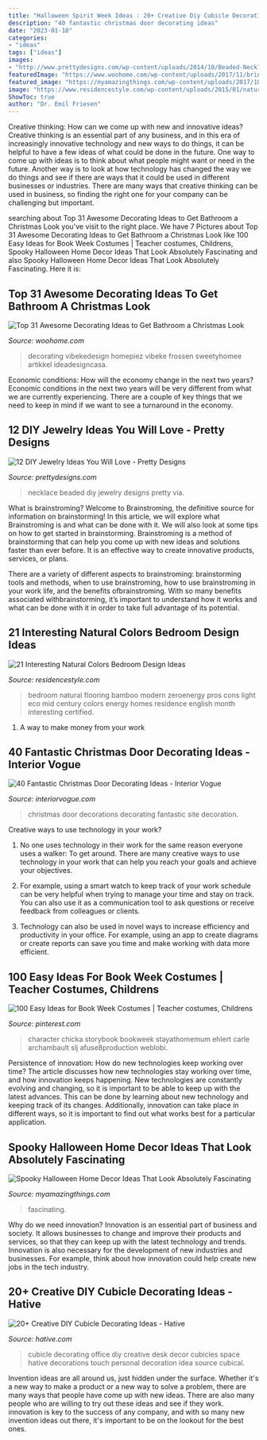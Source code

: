 ```yaml
---
title: "Halloween Spirit Week Ideas : 20+ Creative Diy Cubicle Decorating Ideas"
description: "40 fantastic christmas door decorating ideas"
date: "2023-01-10"
categories:
- "ideas"
tags: ["ideas"]
images:
- "http://www.prettydesigns.com/wp-content/uploads/2014/10/Beaded-Necklace.jpg"
featuredImage: "https://www.woohome.com/wp-content/uploads/2017/11/bring-christmas-spirit-into-bathroom-9.jpg"
featured_image: "https://myamazingthings.com/wp-content/uploads/2017/10/halloween-home-decor-2.jpg"
image: "https://www.residencestyle.com/wp-content/uploads/2015/01/natural-bedroom-in-light-brown-color-and-dramatic-lighting.jpg"
ShowToc: true
author: "Dr. Emil Friesen"
---
```



Creative thinking: How can we come up with new and innovative ideas?
Creative thinking is an essential part of any business, and in this era of increasingly innovative technology and new ways to do things, it can be helpful to have a few ideas of what could be done in the future. One way to come up with ideas is to think about what people might want or need in the future. Another way is to look at how technology has changed the way we do things and see if there are ways that it could be used in different businesses or industries. There are many ways that creative thinking can be used in business, so finding the right one for your company can be challenging but important.

	

		
searching about Top 31 Awesome Decorating Ideas to Get Bathroom a Christmas Look you've visit to the right place. We have 7 Pictures about Top 31 Awesome Decorating Ideas to Get Bathroom a Christmas Look like 100 Easy Ideas for Book Week Costumes | Teacher costumes, Childrens, Spooky Halloween Home Decor Ideas That Look Absolutely Fascinating and also Spooky Halloween Home Decor Ideas That Look Absolutely Fascinating. Here it is:
		
    
## Top 31 Awesome Decorating Ideas To Get Bathroom A Christmas Look

<img loading=lazy src="https://www.woohome.com/wp-content/uploads/2017/11/bring-christmas-spirit-into-bathroom-9.jpg" onerror="this.onerror=null;this.src='https://tse2.mm.bing.net/th?id=OIP.UtG9ySwmUnftYymts2_JggHaLG&amp;pid=15.1';" alt="Top 31 Awesome Decorating Ideas to Get Bathroom a Christmas Look">

_Source: woohome.com_

>decorating vibekedesign homepiez vibeke frossen sweetyhomee artikkel ideadesigncasa. 

	

Economic conditions: How will the economy change in the next two years?
Economic conditions in the next two years will be very different from what we are currently experiencing. There are a couple of key things that we need to keep in mind if we want to see a turnaround in the economy.

    
## 12 DIY Jewelry Ideas You Will Love - Pretty Designs

<img loading=lazy src="http://www.prettydesigns.com/wp-content/uploads/2014/10/Beaded-Necklace.jpg" onerror="this.onerror=null;this.src='https://tse1.mm.bing.net/th?id=OIP.la4BwIkvWSzL9F_HxgvRuAHaKS&amp;pid=15.1';" alt="12 DIY Jewelry Ideas You Will Love - Pretty Designs">

_Source: prettydesigns.com_

>necklace beaded diy jewelry designs pretty via. 

	

What is brainstroming?
Welcome to Brainstroming, the definitive source for information on brainstorming! In this article, we will explore what Brainstroming is and what can be done with it. We will also look at some tips on how to get started in brainstorming.
Brainstroming is a method of brainstorming that can help you come up with new ideas and solutions faster than ever before. It is an effective way to create innovative products, services, or plans.

There are a variety of different aspects to brainstroming: brainstorming tools and methods, when to use brainstroming, how to use brainstroming in your work life, and the benefits ofbrainstroming. With so many benefits associated withbrainstorming, it’s important to understand how it works and what can be done with it in order to take full advantage of its potential.

    
## 21 Interesting Natural Colors Bedroom Design Ideas

<img loading=lazy src="https://www.residencestyle.com/wp-content/uploads/2015/01/natural-bedroom-in-light-brown-color-and-dramatic-lighting.jpg" onerror="this.onerror=null;this.src='https://tse4.mm.bing.net/th?id=OIP.sqZJW08MFleNPSTPyApdLAHaJQ&amp;pid=15.1';" alt="21 Interesting Natural Colors Bedroom Design Ideas">

_Source: residencestyle.com_

>bedroom natural flooring bamboo modern zeroenergy pros cons light eco mid century colors energy homes residence english month interesting certified. 

	

1. A way to make money from your work

    
## 40 Fantastic Christmas Door Decorating Ideas - Interior Vogue

<img loading=lazy src="http://interiorvogue.com/wp-content/uploads/2016/10/Pinterest-Christmas-Door-Decorations.jpg" onerror="this.onerror=null;this.src='https://tse4.mm.bing.net/th?id=OIP.feOYlg6suFppGfVpfijPWwHaJ7&amp;pid=15.1';" alt="40 Fantastic Christmas Door Decorating Ideas - Interior Vogue">

_Source: interiorvogue.com_

>christmas door decorations decorating fantastic site decoration. 

	

Creative ways to use technology in your work?
1. No one uses technology in their work for the same reason everyone uses a walker: To get around. There are many creative ways to use technology in your work that can help you reach your goals and achieve your objectives.
2. For example, using a smart watch to keep track of your work schedule can be very helpful when trying to manage your time and stay on track. You can also use it as a communication tool to ask questions or receive feedback from colleagues or clients.

3. Technology can also be used in novel ways to increase efficiency and productivity in your office. For example, using an app to create diagrams or create reports can save you time and make working with data more efficient.


    
## 100 Easy Ideas For Book Week Costumes | Teacher Costumes, Childrens

<img loading=lazy src="https://i.pinimg.com/736x/37/16/60/371660cc74e09a6106074673cab531ad.jpg" onerror="this.onerror=null;this.src='https://tse2.mm.bing.net/th?id=OIP.oL9a6fNiXlQXGYnJ__GUMAHaNK&amp;pid=15.1';" alt="100 Easy Ideas for Book Week Costumes | Teacher costumes, Childrens">

_Source: pinterest.com_

>character chicka storybook bookweek stayathomemum ehlert carle archambault slj afuse8production weblobi. 

	

Persistence of innovation: How do new technologies keep working over time?
The article discusses how new technologies stay working over time, and how innovation keeps happening. New technologies are constantly evolving and changing, so it is important to be able to keep up with the latest advances. This can be done by learning about new technology and keeping track of its changes. Additionally, innovation can take place in different ways, so it is important to find out what works best for a particular application.

    
## Spooky Halloween Home Decor Ideas That Look Absolutely Fascinating

<img loading=lazy src="https://myamazingthings.com/wp-content/uploads/2017/10/halloween-home-decor-2.jpg" onerror="this.onerror=null;this.src='https://tse4.mm.bing.net/th?id=OIP.lh9qY1nwtat2eT94ulte3gHaLH&amp;pid=15.1';" alt="Spooky Halloween Home Decor Ideas That Look Absolutely Fascinating">

_Source: myamazingthings.com_

>fascinating. 

	

Why do we need innovation?
Innovation is an essential part of business and society. It allows businesses to change and improve their products and services, so that they can keep up with the latest technology and trends. Innovation is also necessary for the development of new industries and businesses. For example, think about how innovation could help create new jobs in the tech industry.

    
## 20+ Creative DIY Cubicle Decorating Ideas - Hative

<img loading=lazy src="https://hative.com/wp-content/uploads/2014/06/cubicle-decorating-ideas/21-office-cubicle-decorating-ideas.jpg" onerror="this.onerror=null;this.src='https://tse4.mm.bing.net/th?id=OIP.gHPbaqnvbcnnYzIu0egJvwHaFj&amp;pid=15.1';" alt="20+ Creative DIY Cubicle Decorating Ideas - Hative">

_Source: hative.com_

>cubicle decorating office diy creative desk decor cubicles space hative decorations touch personal decoration idea source cubical. 

	

Invention ideas are all around us, just hidden under the surface. Whether it's a new way to make a product or a new way to solve a problem, there are many ways that people have come up with new ideas. There are also many people who are willing to try out these ideas and see if they work. innovation is key to the success of any company, and with so many new invention ideas out there, it's important to be on the lookout for the best ones.


